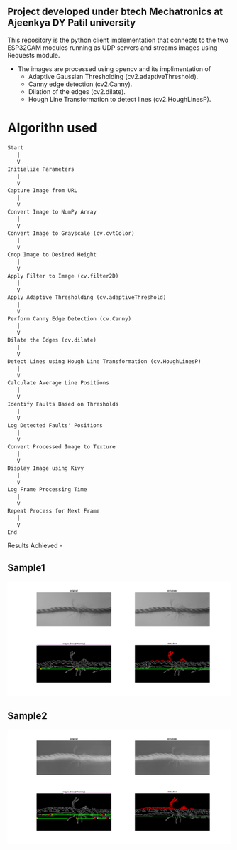 ## Project developed under btech Mechatronics at Ajeenkya DY Patil university

This repository is the python client implementation that connects to the two ESP32CAM modules running as UDP servers and streams images using Requests module.

* The images are processed using opencv and its implimentation of 
    - Adaptive Gaussian Thresholding (cv2.adaptiveThreshold).
    - Canny edge detection (cv2.Canny).
    - Dilation of the edges (cv2.dilate).
    - Hough Line Transformation to detect lines (cv2.HoughLinesP).
 
# Algorithn used
```flow
Start
   |
   V
Initialize Parameters
   |
   V
Capture Image from URL
   |
   V
Convert Image to NumPy Array
   |
   V
Convert Image to Grayscale (cv.cvtColor)
   |
   V
Crop Image to Desired Height
   |
   V
Apply Filter to Image (cv.filter2D)
   |
   V
Apply Adaptive Thresholding (cv.adaptiveThreshold)
   |
   V
Perform Canny Edge Detection (cv.Canny)
   |
   V
Dilate the Edges (cv.dilate)
   |
   V
Detect Lines using Hough Line Transformation (cv.HoughLinesP)
   |
   V
Calculate Average Line Positions
   |
   V
Identify Faults Based on Thresholds
   |
   V
Log Detected Faults' Positions
   |
   V
Convert Processed Image to Texture
   |
   V
Display Image using Kivy
   |
   V
Log Frame Processing Time
   |
   V
Repeat Process for Next Frame
   |
   V
End
```

Results Achieved -
## Sample1
![image1](s1_detection.png)
## Sample2
![image2](s2_detection.png)
